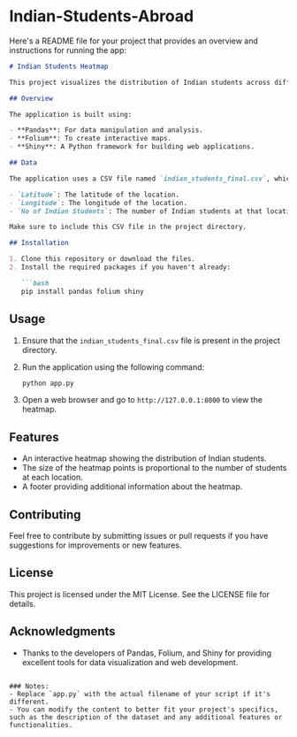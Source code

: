# Indian-Students-Abroad

Here's a README file for your project that provides an overview and instructions for running the app:

```markdown
# Indian Students Heatmap

This project visualizes the distribution of Indian students across different locations using a heatmap. The heatmap allows users to see the concentration of students based on their geographical coordinates.

## Overview

The application is built using:

- **Pandas**: For data manipulation and analysis.
- **Folium**: To create interactive maps.
- **Shiny**: A Python framework for building web applications.

## Data

The application uses a CSV file named `indian_students_final.csv`, which contains the following columns:

- `Latitude`: The latitude of the location.
- `Longitude`: The longitude of the location.
- `No of Indian Students`: The number of Indian students at that location.

Make sure to include this CSV file in the project directory.

## Installation

1. Clone this repository or download the files.
2. Install the required packages if you haven't already:

   ```bash
   pip install pandas folium shiny
   ```

## Usage

1. Ensure that the `indian_students_final.csv` file is present in the project directory.
2. Run the application using the following command:

   ```bash
   python app.py
   ```

3. Open a web browser and go to `http://127.0.0.1:8000` to view the heatmap.

## Features

- An interactive heatmap showing the distribution of Indian students.
- The size of the heatmap points is proportional to the number of students at each location.
- A footer providing additional information about the heatmap.

## Contributing

Feel free to contribute by submitting issues or pull requests if you have suggestions for improvements or new features.

## License

This project is licensed under the MIT License. See the LICENSE file for details.

## Acknowledgments

- Thanks to the developers of Pandas, Folium, and Shiny for providing excellent tools for data visualization and web development.

```

### Notes:
- Replace `app.py` with the actual filename of your script if it's different.
- You can modify the content to better fit your project's specifics, such as the description of the dataset and any additional features or functionalities.
